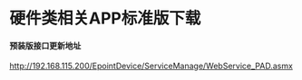 # 硬件类相关APP标准版下载

#### 预装版接口更新地址
http://192.168.115.200/EpointDevice/ServiceManage/WebService_PAD.asmx
